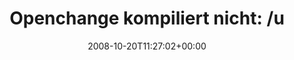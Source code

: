 ---
retweeted: false
source: <a href="http://twitter.com" rel="nofollow">Twitter Web Client</a>
entities:
  hashtags: []
  symbols: []
  user_mentions: []
  urls: []
display_text_range:
- '0'
- '136'
favorite_count: '0'
id_str: '967297082'
truncated: false
retweet_count: '0'
id: '967297082'
created_at: Mon Oct 20 11:27:02 +0000 2008
favorited: false
full_text: 'Openchange kompiliert nicht: /usr/share/bison++/bison.cc:558: Warnung:
  kein vorheriger Prototyp für »ocpf_yyparse« : http://bit.ly/3TD3d'
lang: de
tags:
- pesos:twitter
date: '2008-10-20T11:27:02+00:00'
src: https://twitter.com/bascht/status/967297082
original_url: https://twitter.com/bascht/status/967297082
type: twitter_tweet
text: 'Openchange kompiliert nicht: /usr/share/bison++/bison.cc:558: Warnung: kein
  vorheriger Prototyp für »ocpf_yyparse« : http://bit.ly/3TD3d'
title: 'Openchange kompiliert nicht: /u'

---